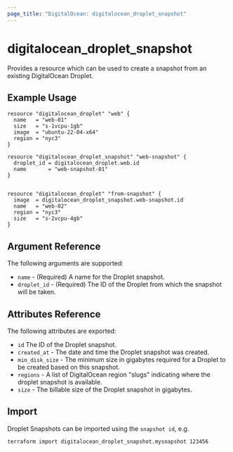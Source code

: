 ```yaml
---
page_title: "DigitalOcean: digitalocean_droplet_snapshot"
---
```


# digitalocean\_droplet\_snapshot

Provides a resource which can be used to create a snapshot from an existing DigitalOcean Droplet.

## Example Usage

```hcl
resource "digitalocean_droplet" "web" {
  name   = "web-01"
  size   = "s-1vcpu-1gb"
  image  = "ubuntu-22-04-x64"
  region = "nyc3"
}

resource "digitalocean_droplet_snapshot" "web-snapshot" {
  droplet_id = digitalocean_droplet.web.id
  name       = "web-snapshot-01"
}


resource "digitalocean_droplet" "from-snapshot" {
  image  = digitalocean_droplet_snapshot.web-snapshot.id
  name   = "web-02"
  region = "nyc3"
  size   = "s-2vcpu-4gb"
}
```

## Argument Reference

The following arguments are supported:

* `name` - (Required) A name for the Droplet snapshot.
* `droplet_id` - (Required) The ID of the Droplet from which the snapshot will be taken.

## Attributes Reference

The following attributes are exported:

* `id` The ID of the Droplet snapshot.
* `created_at` - The date and time the Droplet snapshot was created.
* `min_disk_size` - The minimum size in gigabytes required for a Droplet to be created based on this snapshot.
* `regions` - A list of DigitalOcean region "slugs" indicating where the droplet snapshot is available.
* `size` - The billable size of the Droplet snapshot in gigabytes.


## Import

Droplet Snapshots can be imported using the `snapshot id`, e.g.

```
terraform import digitalocean_droplet_snapshot.mysnapshot 123456
```
